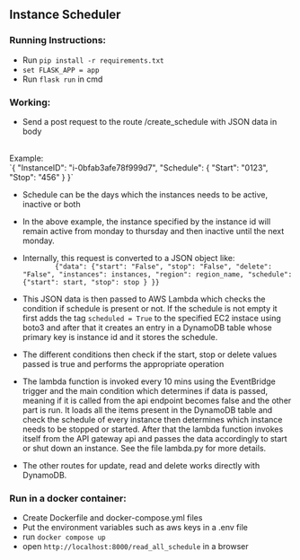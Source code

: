 Instance Scheduler
------------------
### Running Instructions:

 - Run `pip install -r requirements.txt`
 - `set FLASK_APP = app`
 - Run `flask run` in cmd

### Working:

 - Send a post request to the route /create_schedule with JSON data in body
<br/>
   Example: <br/>
   `{
   "InstanceID": "i-0bfab3afe78f999d7",
    "Schedule": {
        "Start": "0123", 
        "Stop": "456"
    }
}`
   
 - Schedule can be the days which the instances needs to be active, inactive or both
 - In the above example, the instance specified by the instance id will remain active from monday to thursday and
   then inactive until the next monday.
   
 - Internally, this request is converted to a JSON object like: <br/>
`        {"data": {"start": "False",
                                "stop": "False",
                                "delete": "False",
                                "instances": instances,
                                "region": region_name,
                                "schedule": {"start": start,
                                             "stop": stop
                                             }
                                }}`
   
 - This JSON data is then passed to AWS Lambda which checks the condition 
if schedule is present or not. If the schedule is not empty it first adds the tag `scheduled = True` to the specified
   EC2 instace using boto3 and after that it creates an entry in
   a DynamoDB table whose primary key is instance id and it stores the schedule.
   
 - The different conditions then check if the start, stop or delete values passed is true and performs the appropriate operation

 - The lambda function is invoked every 10 mins using the EventBridge trigger and the main condition which determines if data is passed, meaning if it is called from the api endpoint becomes false and the other part is run. It loads all the items present in the 
   DynamoDB table and check the schedule of every instance then determines which instance needs to be stopped or started. 
   After that the lambda function invokes itself from the API gateway api and passes the data accordingly to start or shut down an instance.
   See the file lambda.py for more details.
   
 - The other routes for update, read and delete works directly with DynamoDB.
   
### Run in a docker container:

 - Create Dockerfile and docker-compose.yml files
 - Put the environment variables such as aws keys in a .env file
 - run `docker compose up`
 - open `http://localhost:8000/read_all_schedule` in a browser
